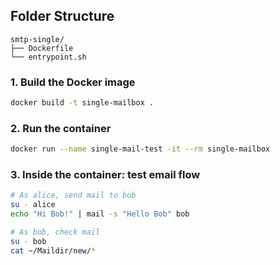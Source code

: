 ## Folder Structure

```
smtp-single/
├── Dockerfile
└── entrypoint.sh
```

### 1. Build the Docker image

```bash
docker build -t single-mailbox .
```

### 2. Run the container

```bash
docker run --name single-mail-test -it --rm single-mailbox
```

### 3. Inside the container: test email flow

```bash
# As alice, send mail to bob
su - alice
echo "Hi Bob!" | mail -s "Hello Bob" bob

# As bob, check mail
su - bob
cat ~/Maildir/new/*
```
